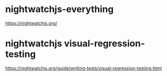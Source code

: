 # nightwatchjs-everything
https://nightwatchjs.org/


# nightwatchjs visual-regression-testing
https://nightwatchjs.org/guide/writing-tests/visual-regression-testing.html
